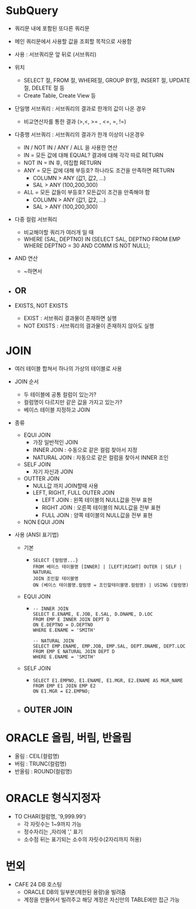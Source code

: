 
# SubQuery

- 쿼리문 내에 포함된 또다른 쿼리문

- 메인 쿼리문에서 사용할 값을 조회할 목적으로 사용함
- 사용 : 서브쿼리문 앞 뒤로 (서브쿼리)
- 위치
    - SELECT 절, FROM 절, WHERE절, GROUP BY절, INSERT 절, UPDATE 절, DELETE 절 등
    - Create Table, Create View 등

- 단일행 서브쿼리 : 서브쿼리의 결과로 한개의 값이 나온 경우
    - 비교연산자를 통한 결과 (>,<, >= , <=, =, !=)

- 다중행 서브쿼리 : 서브쿼리의 결과가 한개 이상이 나온경우
    - IN / NOT IN / ANY / ALL 을 사용한 연산
    - IN = 모든 값에 대해 EQUAL? 결과에 대해 각각 따로 RETURN
    - NOT IN = IN 후, 여집합 RETURN
    - ANY = 모든 값에 대해 부등호? 하나라도 조건을 만족하면 RETURN 
        - COLUMN > ANY (값1, 값2, ...)
        - SAL > ANY (100,200,300)
    - ALL = 모든 값들이 부등호? 모든값이 조건을 만족해야 함 
        - COLUMN > ANY (값1, 값2, ...)
        - SAL > ANY (100,200,300)

- 다중 컬럼 서브쿼리
    - 비교해야할 쿼리가 여러개 일 때
    - WHERE (SAL, DEPTNO) IN (SELECT SAL, DEPTNO FROM EMP WHERE DEPTNO = 30 AND COMM IS NOT NULL);

- AND 연산
    - ~하면서

- OR
    - 

- EXISTS, NOT EXISTS
    - EXIST : 서브쿼리 결과물이 존재하면 실행
    - NOT EXISTS : 서브쿼리의 결과물이 존재하지 않아도 실행

# JOIN

- 여러 테이블 합쳐서 하나의 가상의 테이블로 사용

- JOIN 순서
    - 두 테이블에 공통 컬럼이 있는가?
    - 컬럼명이 다르지만 같은 값을 가지고 있는가?
    - 베이스 테이블 지정하고 JOIN

- 종류
    - EQUI JOIN
        - 가장 일반적인 JOIN
        - INNER JOIN : 수동으로 같은 컬럼 찾아서 지정
        - NATURAL JOIN : 자동으로 같은 컬럼을 찾아서 INNER 조인
    - SELF JOIN
        - 자기 자신과 JOIN
    - OUTTER JOIN
        - NULL값 까지 JOIN할때 사용
        - LEFT, RIGHT, FULL OUTER JOIN
            - LEFT JOIN : 왼쪽 테이블의 NULL값을 전부 표현
            - RIGHT JOIN : 오른쪽 테이블의 NULL값을 전부 표현
            - FULL JOIN : 양쪽 테이블의 NULL값을 전부 표현
    - NON EQUI JOIN

- 사용 (ANSI 표기법)
    - 기본
        - ```
          SELECT {컬럼명...} 
          FROM 베이스 테이블명 [INNER] | [LEFT|RIGHT] OUTER | SELF | NATURAL
          JOIN 조인할 테이블명
          ON (베이스 테이블명.컬럼명 = 조인할테이블명.컬럼명) | USING (컬럼명) 
          ```
    - EQUI JOIN
        - ```
          -- INNER JOIN
          SELECT E.ENAME, E.JOB, E.SAL, D.DNAME, D.LOC
          FROM EMP E INNER JOIN DEPT D
          ON E.DEPTNO = D.DEPTNO
          WHERE E.ENAME = 'SMITH'

          -- NATURAL JOIN
          SELECT EMP.ENAME, EMP.JOB, EMP.SAL, DEPT.DNAME, DEPT.LOC
          FROM EMP E NATURAL JOIN DEPT D
          WHERE E.ENAME = 'SMITH'
          ```
    - SELF JOIN
        - ```
          SELECT E1.EMPNO, E1.ENAME, E1.MGR, E2.ENAME AS MGR_NAME 
          FROM EMP E1 JOIN EMP E2
          ON E1.MGR = E2.EMPNO;
          ```
    - OUTER JOIN
        - 

# ORACLE 올림, 버림, 반올림

- 올림 : CEIL(컬럼명)
- 버림 : TRUNC(컬럼명)
- 반올림 : ROUND(컬럼명)

# ORACLE 형식지정자

- TO CHAR(컬럼명, '9,999.99')
    - 각 자릿수는 1~9까지 가능
    - 정수자리는 ,자리에 ',' 표기
    - 소수점 뒤는 표기되는 소수의 자릿수(2자리까지 허용)

# 번외 

- CAFE 24 DB 호스팅
    - ORACLE DB의 일부분(제한된 용량)을 빌려줌
    - 계정을 만들어서 빌려주고 해당 계정은 자신만의 TABLE에만 접근 가능